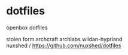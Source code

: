 # dotfiles

openbox dotfiles


stolen form
archcraft
archlabs
wildan-hyprland
<br>nuxshed / https://github.com/nuxshed/dotfiles</br>





